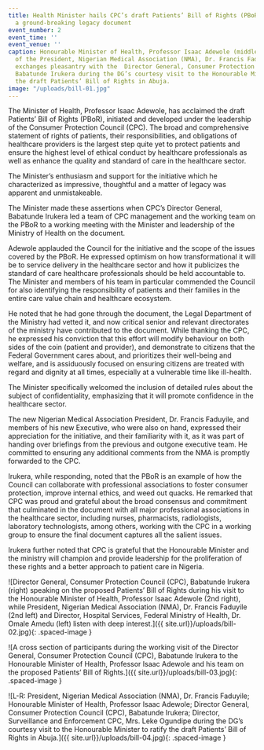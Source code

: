 ```yaml
---
title: Health Minister hails CPC’s draft Patients’ Bill of Rights (PBoR), says it’s
  a ground-breaking legacy document
event_number: 2
event_time: ''
event_venue: ''
caption: Honourable Minister of Health, Professor Isaac Adewole (middle), in company
  of the President, Nigerian Medical Association (NMA), Dr. Francis Faduyile (left)
  exchanges pleasantry with the  Director General, Consumer Protection Council (CPC),
  Babatunde Irukera during the DG’s courtesy visit to the Honourable Minister to ratify
  the draft Patients’ Bill of Rights in Abuja.
image: "/uploads/bill-01.jpg"
---
```


The Minister of Health, Professor Isaac Adewole, has acclaimed the draft Patients’ Bill of Rights (PBoR), initiated and developed under the leadership of the Consumer Protection Council (CPC). The broad and comprehensive statement of rights of patients, their responsibilities, and obligations of healthcare providers is the largest step quite yet to protect patients and ensure the highest level of ethical conduct by healthcare professionals as well as enhance the quality and standard of care in the healthcare sector.

The Minister’s enthusiasm and support for the initiative which he characterized as impressive, thoughtful and a matter of legacy was apparent and unmistakeable.

The Minister made these assertions when CPC’s Director General, Babatunde Irukera led a team of CPC management and the working team on the PBoR to a working meeting with the Minister and leadership of the Ministry of Health on the document.

Adewole applauded the Council for the initiative and the scope of the issues covered by the PBoR. He expressed optimism on how transformational it will be to service delivery in the healthcare sector and how it publicizes the standard of care healthcare professionals should be held accountable to. The Minister and members of his team in particular commended the Council for also identifying the responsibility of patients and their families in the entire care value chain and healthcare ecosystem.

He noted that he had gone through the document, the Legal Department of the Ministry had vetted it, and now critical senior and relevant directorates of the ministry have contributed to the document. While thanking the CPC, he expressed his conviction that this effort will modify behaviour on both sides of the coin (patient and provider), and demonstrate to citizens that the Federal Government cares about, and prioritizes their well-being and welfare, and is assiduously focused on ensuring citizens are treated with regard and dignity at all times, especially at a vulnerable time like ill-health.

The Minister specifically welcomed the inclusion of detailed rules about the subject of confidentiality, emphasizing that it will promote confidence in the healthcare sector.

The new Nigerian Medical Association President, Dr. Francis Faduyile, and members of his new Executive, who were also on hand, expressed their appreciation for the initiative, and their familiarity with it, as it was part of handing over briefings from the previous and outgone executive team. He committed to ensuring any additional comments from the NMA is promptly forwarded to the CPC.

Irukera, while responding, noted that the PBoR is an example of how the Council can collaborate with professional associations to foster consumer protection, improve internal ethics, and weed out quacks. He remarked that CPC was proud and grateful about the broad consensus and commitment that culminated in the document with all major professional associations in the healthcare sector, including nurses, pharmacists, radiologists, laboratory technologists, among others, working with the CPC in a working group to ensure the final document captures all the salient issues.

Irukera further noted that CPC is grateful that the Honourable Minister and the ministry will champion and provide leadership for the proliferation of these rights and a better approach to patient care in Nigeria.

![Director General, Consumer Protection Council (CPC), Babatunde Irukera (right) speaking on the proposed Patients’ Bill of Rights during his visit to the Honourable Minister of Health, Professor Isaac Adewole (2nd right), while  President, Nigerian Medical Association (NMA), Dr. Francis Faduyile (2nd left) and Director, Hospital Services, Federal Ministry of Health, Dr. Omale Amedu (left) listen with deep interest.]({{ site.url}}/uploads/bill-02.jpg){: .spaced-image }

![A cross section of participants during the working visit of the Director General, Consumer Protection Council (CPC), Babatunde Irukera to the Honourable Minister of Health, Professor Isaac Adewole and his team on the proposed Patients’ Bill of Rights.]({{ site.url}}/uploads/bill-03.jpg){: .spaced-image }

![L-R: President, Nigerian Medical Association (NMA), Dr. Francis Faduyile; Honourable Minister of Health, Professor Isaac Adewole;  Director General, Consumer Protection Council (CPC), Babatunde Irukera; Director, Surveillance and Enforcement CPC, Mrs. Leke Ogundipe during the DG’s courtesy visit to the Honourable Minister to ratify the draft Patients’ Bill of Rights in Abuja.]({{ site.url}}/uploads/bill-04.jpg){: .spaced-image }
